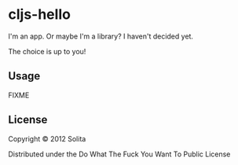 # cljs-hello

I'm an app. Or maybe I'm a library? I haven't decided yet. 

The choice is up to you!

## Usage

FIXME

## License

Copyright © 2012 Solita

Distributed under the Do What The Fuck You Want To Public License
